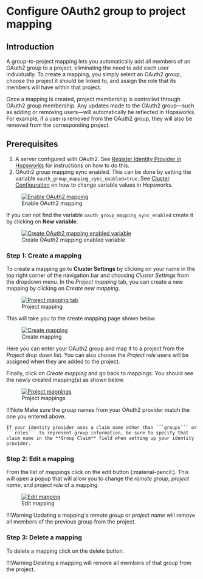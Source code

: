 # Configure OAuth2 group to project mapping
 
## Introduction
A group-to-project mapping lets you automatically add all members of an OAuth2 group to a project, eliminating the need to add each user individually. To create a mapping, you simply select an OAuth2 group, choose the project it should be linked to, and assign the role that its members will have within that project.

Once a mapping is created, project membership is controlled through OAuth2 group membership. Any updates made to the OAuth2 group—such as adding or removing users—will automatically be reflected in Hopsworks. For example, if a user is removed from the OAuth2 group, they will also be removed from the corresponding project.
 
## Prerequisites
1. A server configured with OAuth2. See [Register Identity Provider in Hopsworks](../create-client) for instructions on how to do this.
2. OAuth2 group mapping sync enabled. This can be done by setting the variable ```oauth_group_mapping_sync_enabled=true```. 
See [Cluster Configuration](../variables.md) on how to change variable values in Hopsworks.
<figure>
 <a  href="../../../../assets/images/admin/project-mapping/configuration-variables.png">
   <img src="../../../../assets/images/admin/project-mapping/configuration-variables.png" alt="Enable OAuth2 mapping" />
 </a>
 <figcaption>Enable OAuth2 mapping</figcaption>
</figure>

If you can not find the variable ```oauth_group_mapping_sync_enabled``` create it by clicking on **New variable**.

<figure>
 <a  href="../../../../assets/images/admin/project-mapping/configuration-oauth-mapping.png">
   <img src="../../../../assets/images/admin/project-mapping/configuration-oauth-mapping.png" alt="Create OAuth2 mapping enabled variable" />
 </a>
 <figcaption>Create OAuth2 mapping enabled variable</figcaption>
</figure>
 
### Step 1: Create a mapping
To create a mapping go to **Cluster Settings** by clicking on your name in the top right
corner of the navigation bar and choosing *Cluster Settings* from the dropdown menu.
In the _Project mapping_ tab, you can create a new mapping by clicking on _Create new mapping_.
 
<figure>
 <a  href="../../../../assets/images/admin/project-mapping/project-mapping-empty.png">
   <img src="../../../../assets/images/admin/project-mapping/project-mapping-empty.png" alt="Project mapping tab" />
 </a>
 <figcaption>Project mapping</figcaption>
</figure>
 
This will take you to the create mapping page shown below
<figure>
 <a  href="../../../../assets/images/admin/project-mapping/create-oauth-mapping.png">
   <img src="../../../../assets/images/admin/project-mapping/create-oauth-mapping.png" alt="Create mapping" />
 </a>
 <figcaption>Create mapping</figcaption>
</figure>
 
Here you can enter your OAuth2 group and map it to a project from the _Project_ drop down list.
You can also choose the _Project role_ users will be assigned when they are added to the project.
 
Finally, click on _Create mapping_ and go back to mappings. You should see the newly created mapping(s) as shown below.
 
<figure>
 <a  href="../../../../assets/images/admin/project-mapping/group-to-project-mappings.png">
   <img src="../../../../assets/images/admin/project-mapping/group-to-project-mappings.png" alt="Project mappings" />
 </a>
 <figcaption>Project mappings</figcaption>
</figure>
 
!!!Note
    Make sure the group names from your OAuth2 provider match the one you entered above. 

    If your identity provider uses a claim name other than ```groups``` or ```roles``` to represent group information, be sure to specify that claim name in the **Group Claim** field when setting up your identity provider.
  
### Step 2: Edit a mapping
 
From the list of mappings click on the edit button (:material-pencil:). This will open a popup that will allow you to change the _remote group_, _project name_, and _project role_ of a mapping.
 
<figure>
 <a  href="../../../../assets/images/admin/project-mapping/edit-mapping.png">
   <img src="../../../../assets/images/admin/project-mapping/edit-mapping.png" alt="Edit mapping" />
 </a>
 <figcaption>Edit mapping</figcaption>
</figure>
 
!!!Warning
    Updating a mapping's _remote group_ or _project name_ will remove all members of the previous group from the project.
 
### Step 3: Delete a mapping
 
To delete a mapping click on the delete button.
 
!!!Warning
    Deleting a mapping will remove all members of that group from the project.